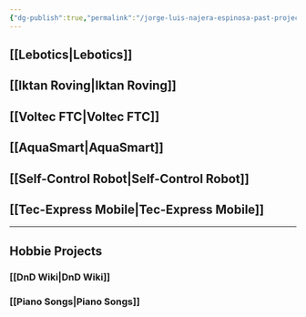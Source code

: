 ```yaml
---
{"dg-publish":true,"permalink":"/jorge-luis-najera-espinosa-past-projects/","tags":["gardenEntry"]}
---
```


## [[Lebotics\|Lebotics]]

## [[Iktan Roving\|Iktan Roving]]

## [[Voltec FTC\|Voltec FTC]]

## [[AquaSmart\|AquaSmart]]

## [[Self-Control Robot\|Self-Control Robot]]

## [[Tec-Express Mobile\|Tec-Express Mobile]]


---

## Hobbie Projects
 ### [[DnD Wiki\|DnD Wiki]]
 ### [[Piano Songs\|Piano Songs]]